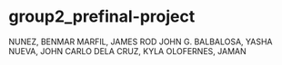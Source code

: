 # group2_prefinal-project
NUNEZ, BENMAR
MARFIL, JAMES ROD JOHN G.
BALBALOSA, YASHA
NUEVA, JOHN CARLO
DELA CRUZ, KYLA
OLOFERNES, JAMAN
